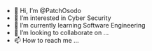 - 👋 Hi, I’m @PatchOsodo
- 👀 I’m interested in Cyber Security
- 🌱 I’m currently learning Software Engineering
- 💞️ I’m looking to collaborate on ...
- 📫 How to reach me ...

<!---
PatchOsodo/PatchOsodo is a ✨ special ✨ repository because its `README.md` (this file) appears on your GitHub profile.
You can click the Preview link to take a look at your changes.
--->
